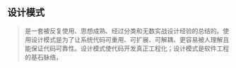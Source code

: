 ## 设计模式

>是一套被反复使用、思想成熟、经过分类和无数实战设计经验的总结的。使用设计模式是为了让系统代码可重用、可扩展、可解耦、更容易被人理解且能保证代码可靠性。设计模式使代码开发真正工程化；设计模式是软件工程的基石脉络，